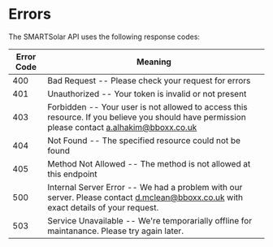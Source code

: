 # Errors

The SMARTSolar API uses the following response codes:


Error Code | Meaning
---------- | -------
400 | Bad Request -- Please check your request for errors
401 | Unauthorized -- Your token is invalid or not present
403 | Forbidden -- Your user is not allowed to access this resource. If you believe you should have permission please contact a.alhakim@bboxx.co.uk
404 | Not Found -- The specified resource could not be found
405 | Method Not Allowed -- The method is not allowed at this endpoint
500 | Internal Server Error -- We had a problem with our server. Please contact d.mclean@bboxx.co.uk with exact details of your request.
503 | Service Unavailable -- We're temporarially offline for maintanance. Please try again later.

